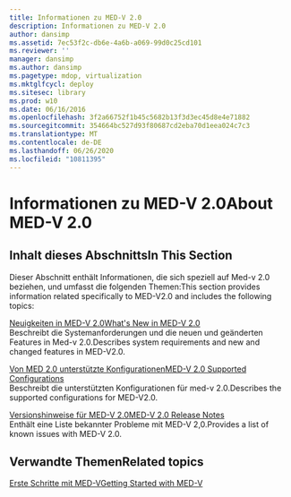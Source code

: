 ```yaml
---
title: Informationen zu MED-V 2.0
description: Informationen zu MED-V 2.0
author: dansimp
ms.assetid: 7ec53f2c-db6e-4a6b-a069-99d0c25cd101
ms.reviewer: ''
manager: dansimp
ms.author: dansimp
ms.pagetype: mdop, virtualization
ms.mktglfcycl: deploy
ms.sitesec: library
ms.prod: w10
ms.date: 06/16/2016
ms.openlocfilehash: 3f2a66752f1b45c5682b13f3d3ec45d8e4e71882
ms.sourcegitcommit: 354664bc527d93f80687cd2eba70d1eea024c7c3
ms.translationtype: MT
ms.contentlocale: de-DE
ms.lasthandoff: 06/26/2020
ms.locfileid: "10811395"
---
```

# <span data-ttu-id="8dba2-103">Informationen zu MED-V 2.0</span><span class="sxs-lookup"><span data-stu-id="8dba2-103">About MED-V 2.0</span></span>


## <span data-ttu-id="8dba2-104">Inhalt dieses Abschnitts</span><span class="sxs-lookup"><span data-stu-id="8dba2-104">In This Section</span></span>


<span data-ttu-id="8dba2-105">Dieser Abschnitt enthält Informationen, die sich speziell auf Med-v 2.0 beziehen, und umfasst die folgenden Themen:</span><span class="sxs-lookup"><span data-stu-id="8dba2-105">This section provides information related specifically to MED-V2.0 and includes the following topics:</span></span>

<a href="" id="what-s-new-in-med-v-2-0"></a>[<span data-ttu-id="8dba2-106">Neuigkeiten in MED-V 2.0</span><span class="sxs-lookup"><span data-stu-id="8dba2-106">What's New in MED-V 2.0</span></span>](whats-new-in-med-v-20.md)  
<span data-ttu-id="8dba2-107">Beschreibt die Systemanforderungen und die neuen und geänderten Features in Med-v 2.0.</span><span class="sxs-lookup"><span data-stu-id="8dba2-107">Describes system requirements and new and changed features in MED-V2.0.</span></span>

<a href="" id="med-v-2-0-supported-configurations"></a>[<span data-ttu-id="8dba2-108">Von MED 2.0 unterstützte Konfigurationen</span><span class="sxs-lookup"><span data-stu-id="8dba2-108">MED-V 2.0 Supported Configurations</span></span>](med-v-20-supported-configurations.md)  
<span data-ttu-id="8dba2-109">Beschreibt die unterstützten Konfigurationen für med-v 2.0.</span><span class="sxs-lookup"><span data-stu-id="8dba2-109">Describes the supported configurations for MED-V2.0.</span></span>

<a href="" id="med-v-2-0-release-notes"></a>[<span data-ttu-id="8dba2-110">Versionshinweise für MED-V 2.0</span><span class="sxs-lookup"><span data-stu-id="8dba2-110">MED-V 2.0 Release Notes</span></span>](med-v-20-release-notes.md)  
<span data-ttu-id="8dba2-111">Enthält eine Liste bekannter Probleme mit MED-V 2,0.</span><span class="sxs-lookup"><span data-stu-id="8dba2-111">Provides a list of known issues with MED-V 2.0.</span></span>

## <span data-ttu-id="8dba2-112">Verwandte Themen</span><span class="sxs-lookup"><span data-stu-id="8dba2-112">Related topics</span></span>


[<span data-ttu-id="8dba2-113">Erste Schritte mit MED-V</span><span class="sxs-lookup"><span data-stu-id="8dba2-113">Getting Started with MED-V</span></span>](getting-started-with-med-vmedv2.md)

 

 





